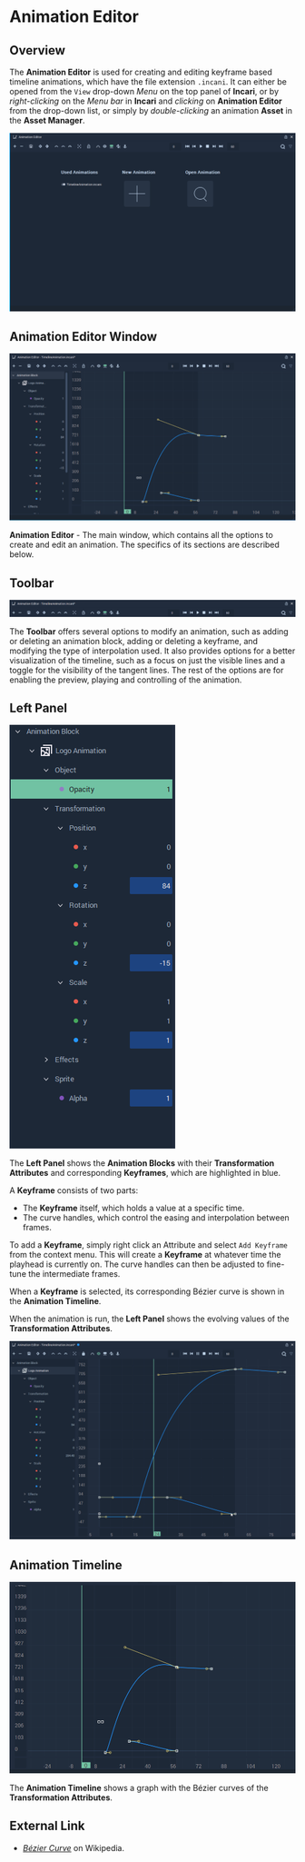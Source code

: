 # Animation Editor

## Overview

The **Animation Editor** is used for creating and editing keyframe based timeline animations, which have the file extension `.incani`. It can either be opened from the `View` drop-down _Menu_ on the top panel of **Incari**, or by _right-clicking_ on the _Menu bar_ in **Incari** and _clicking_ on **Animation Editor** from the drop-down list, or simply by _double-clicking_ an animation **Asset** in the **Asset Manager**.

![](../.gitbook/assets/animation-editor2.png)

## Animation Editor Window

![](../.gitbook/assets/animation-editor3.png)

**Animation Editor** - The main window, which contains all the options to create and edit an animation. The specifics of its sections are described below.

## Toolbar

![](../.gitbook/assets/animation-editor-top-panel.png)

The **Toolbar** offers several options to modify an animation, such as adding or deleting an animation block, adding or deleting a keyframe, and modifying the type of interpolation used. It also provides options for a better visualization of the timeline, such as a focus on just the visible lines and a toggle for the visibility of the tangent lines. The rest of the options are for enabling the preview, playing and controlling of the animation.

## Left Panel

![](../.gitbook/assets/animation-editor-left-panel-2.png)

The **Left Panel** shows the **Animation Blocks** with their **Transformation Attributes** and corresponding **Keyframes**, which are highlighted in blue.

A **Keyframe** consists of two parts:

* The **Keyframe** itself, which holds a value at a specific time.
* The curve handles, which control the easing and interpolation between frames.

To add a **Keyframe**, simply right click an Attribute and select `Add Keyframe` from the context menu. This will create a **Keyframe** at whatever time the playhead is currently on. The curve handles can then be adjusted to fine-tune the intermediate frames.

When a **Keyframe** is selected, its corresponding Bézier curve is shown in the **Animation Timeline**.

When the animation is run, the **Left Panel** shows the evolving values of the **Transformation Attributes**.

![](../.gitbook/assets/anim-editor-run.gif)

## Animation Timeline

![](../.gitbook/assets/animation-editor-central.png)

The **Animation Timeline** shows a graph with the Bézier curves of the **Transformation Attributes**.

## External Link

* [_Bézier Curve_](https://en.wikipedia.org/wiki/B%C3%A9zier_curve) on Wikipedia.

